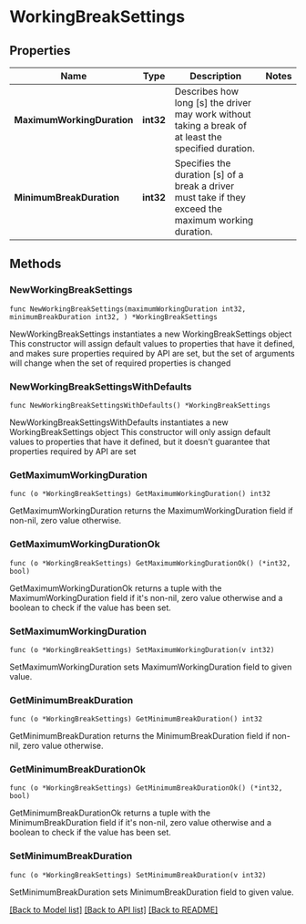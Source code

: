 # WorkingBreakSettings

## Properties

Name | Type | Description | Notes
------------ | ------------- | ------------- | -------------
**MaximumWorkingDuration** | **int32** | Describes how long [s] the driver may work without taking a break of at least the specified duration. | 
**MinimumBreakDuration** | **int32** | Specifies the duration [s] of a break a driver must take if they exceed the maximum working duration. | 

## Methods

### NewWorkingBreakSettings

`func NewWorkingBreakSettings(maximumWorkingDuration int32, minimumBreakDuration int32, ) *WorkingBreakSettings`

NewWorkingBreakSettings instantiates a new WorkingBreakSettings object
This constructor will assign default values to properties that have it defined,
and makes sure properties required by API are set, but the set of arguments
will change when the set of required properties is changed

### NewWorkingBreakSettingsWithDefaults

`func NewWorkingBreakSettingsWithDefaults() *WorkingBreakSettings`

NewWorkingBreakSettingsWithDefaults instantiates a new WorkingBreakSettings object
This constructor will only assign default values to properties that have it defined,
but it doesn't guarantee that properties required by API are set

### GetMaximumWorkingDuration

`func (o *WorkingBreakSettings) GetMaximumWorkingDuration() int32`

GetMaximumWorkingDuration returns the MaximumWorkingDuration field if non-nil, zero value otherwise.

### GetMaximumWorkingDurationOk

`func (o *WorkingBreakSettings) GetMaximumWorkingDurationOk() (*int32, bool)`

GetMaximumWorkingDurationOk returns a tuple with the MaximumWorkingDuration field if it's non-nil, zero value otherwise
and a boolean to check if the value has been set.

### SetMaximumWorkingDuration

`func (o *WorkingBreakSettings) SetMaximumWorkingDuration(v int32)`

SetMaximumWorkingDuration sets MaximumWorkingDuration field to given value.


### GetMinimumBreakDuration

`func (o *WorkingBreakSettings) GetMinimumBreakDuration() int32`

GetMinimumBreakDuration returns the MinimumBreakDuration field if non-nil, zero value otherwise.

### GetMinimumBreakDurationOk

`func (o *WorkingBreakSettings) GetMinimumBreakDurationOk() (*int32, bool)`

GetMinimumBreakDurationOk returns a tuple with the MinimumBreakDuration field if it's non-nil, zero value otherwise
and a boolean to check if the value has been set.

### SetMinimumBreakDuration

`func (o *WorkingBreakSettings) SetMinimumBreakDuration(v int32)`

SetMinimumBreakDuration sets MinimumBreakDuration field to given value.



[[Back to Model list]](../README.md#documentation-for-models) [[Back to API list]](../README.md#documentation-for-api-endpoints) [[Back to README]](../README.md)


